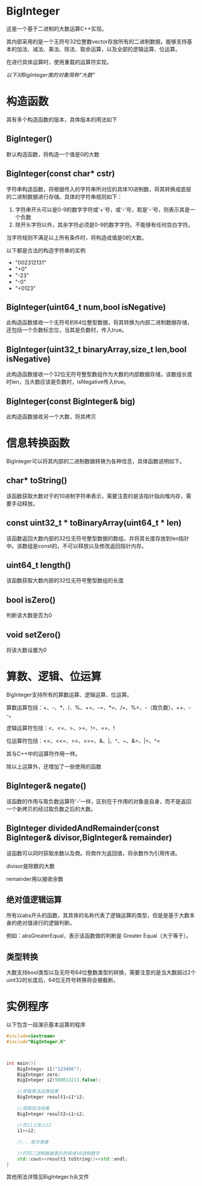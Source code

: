 # BigInteger

这是一个基于二进制的大数运算C++实现。

其内部采用的是一个无符号32位整数vector存放所有的二进制数据，能够支持基本的加法、减法、乘法、除法、取余运算，以及全部的逻辑运算、位运算。

在进行具体运算时，使用重载的运算符实现。



*以下对BigInteger类的对象简称“大数”*

# 构造函数

其有多个构造函数的版本，具体版本的用法如下

## BigInteger()

默认构造函数，将构造一个值是0的大数

## BigInteger(const char* cstr)

字符串构造函数，将根据传入的字符串所对应的具体10进制数，将其转换成底层的二进制数据进行存储。具体的字符串规则如下：

1. 字符串开头可以是0-9的数字字符或'+'号，或'-'号，若是'-'号，则表示其是一个负数
2. 除开头字符以外，其余字符必须是0-9的数字字符。不能够有任何空白字符。

当字符规则不满足以上所有条件时，将构造成值是0的大数。

以下都是合法的构造字符串的实例

- "002312131"
- "+0"
- "-23"
- "-0"
- "+0123"

## BigInteger(uint64_t num,bool isNegative)

此构造函数接收一个无符号的64位整型数据，将其转换为内部二进制数据存储，还包括一个负数标志位，当其是负数时，传入true。



## BigInteger(uint32_t binaryArray,size_t len,bool isNegative)

此构造函数接收一个32位无符号整型数组作为大数的内部数据存储，该数组长度时len，当大数应该是负数时，isNegative传入true。



## BigInteger(const BigInteger& big)

此构造函数接收另一个大数，将其拷贝



# 信息转换函数

BigInteger可以将其内部的二进制数据转换为各种信息，具体函数说明如下。

## char* toString()

该函数获取大数对于的10进制字符串表示，需要注意的是该指针指向堆内存，需要手动释放。



## const uint32_t * toBinaryArray(uint64_t * len)

该函数返回大数内部的32位无符号整型数据的数组，并将其长度存放到len指针中。该数组是const的，不可以释放以及修改返回指针内存。



## uint64_t length()

该函数获取大数内部的32位无符号整型数组的长度



## bool isZero()

判断该大数是否为0



## void setZero()

将该大数设置为0



# 算数、逻辑、位运算

BigInteger支持所有的算数运算、逻辑运算、位运算。

算数运算包括：+、-、*、/、%、+=、-=、\*=、/=、%=、-（取负数）、++、--。

逻辑运算符包括：<、<=、>、>=、!=、==、!

位运算符包括：<<、<<=、>>、>>=、&、|、^、~、&=、|=、^=

其与C++中的运算符作用一样。

除以上运算外，还增加了一些使用的函数

## BigInteger& negate()

该函数的作用与取负数运算符'-'一样，区别在于作用的对象是自身，而不是返回一个新拷贝的经过取负数之后的大数。



## BigInteger dividedAndRemainder(const BigInteger& divisor,BigInteger& remainder)

该函数可以同时获取余数以及商。将商作为返回值，将余数作为引用传递。

divisor是除数的大数

remainder用以接收余数



## 绝对值逻辑运算

所有以abs开头的函数，其具体的名称代表了逻辑运算的类型，但是是基于大数本身的绝对值进行的逻辑判断。

例如：absGreaterEqual，表示该函数做的判断是 Greater Equal（大于等于）。



## 类型转换

大数支持bool类型以及无符号64位整数类型的转换，需要注意的是当大数超过2个uint32的长度后，64位无符号转换将会被截断。



# 实例程序

以下包含一段演示基本运算的程序

```c++
#include<iostream>
#include"BigInteger.h"



int main(){
    BigInteger i1("123456");
    BigInteger zero;
    BigInteger i2(998013213,false);
    
    //获取乘法运算结果
    BigInteger result1=i1*i2;
    
    //获取加法结果
    BigInteger result2=i1+i2;
    
    //在i1上加上i2
    i1+=i2;
    
    //...依次类推
    
    //打印二进制数据表示的具体10进制数字
    std::cout<<result1.toString()<<std::endl;
}

```

其他用法详情见BigInteger.h头文件
